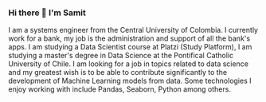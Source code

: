 ### Hi there 👋 I'm Samit

I am a systems engineer from the Central University of Colombia. I currently work for a bank, my job is the administration and support of all the bank's apps. I am studying a Data Scientist course at Platzi (Study Platform), I am studying a master's degree in Data Science at the Pontifical Catholic University of Chile. I am looking for a job in topics related to data science and my greatest wish is to be able to contribute significantly to the development of Machine Learning models from data. Some technologies I enjoy working with include Pandas, Seaborn, Python among others.
